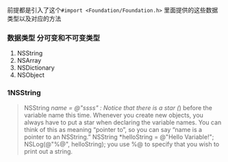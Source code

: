 前提都是引入了这个`#import <Foundation/Foundation.h>` 里面提供的这些数据类型以及对应的方法
### 数据类型 分可变和不可变类型
1. NSString
2. NSArray
3. NSDictionary
4. NSObject









### 1NSString
> NSString *name = @"ssss" : Notice that there is a star (*) before the variable name this time. Whenever you create new objects, you always have to put a star when declaring the variable names. You can think of this as meaning “pointer to”, so you can say “name is a pointer to an NSString.”
> NSString *helloString = @"Hello Variable!";
> NSLog(@"%@", helloString); you use %@ to specify that you wish to print out a string.

